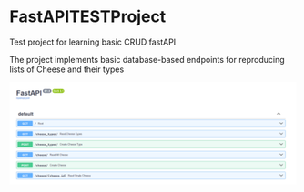 # FastAPITESTProject
Test project for learning basic CRUD fastAPI

The project implements basic database-based endpoints for reproducing lists of Cheese and their types

![img.png](img.png)